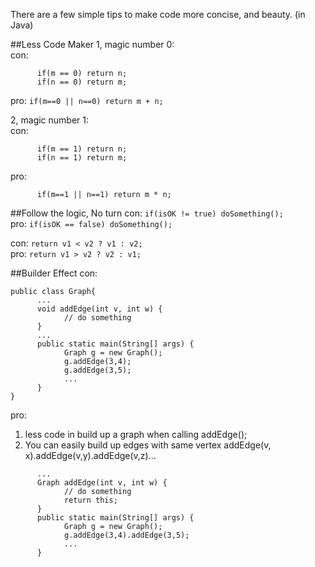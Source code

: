 There are a few simple tips to make code more concise, and beauty. (in Java)

##Less Code Maker
1, magic number 0:   
con: 
```   
      if(m == 0) return n;    
      if(n == 0) return m;
```
pro: `if(m==0 || n==0) return m + n;`   

2, magic number 1:   
con: 
```   
      if(m == 1) return n;    
      if(n == 1) return m;
```    
pro: 
```   
      if(m==1 || n==1) return m * n;
```  

##Follow the logic, No turn
con: `if(isOK != true) doSomething();`   
pro: `if(isOK == false) doSomething();` 

con: `return v1 < v2 ? v1 : v2;`  
pro: `return v1 > v2 ? v2 : v1;` 

##Builder Effect
con:
```
public class Graph{  
      ...
      void addEdge(int v, int w) {
            // do something 
      }
      ...
      public static main(String[] args) {
            Graph g = new Graph();
            g.addEdge(3,4);
            g.addEdge(3,5);
            ...
      }
}
```  
pro:
1) less code in build up a graph when calling addEdge();  
2) You can easily build up edges with same vertex addEdge(v, x).addEdge(v,y).addEdge(v,z)...   
```
      ...
      Graph addEdge(int v, int w) {
            // do something
            return this;
      }
      public static main(String[] args) {
            Graph g = new Graph();
            g.addEdge(3,4).addEdge(3,5);
            ...
      }
```

